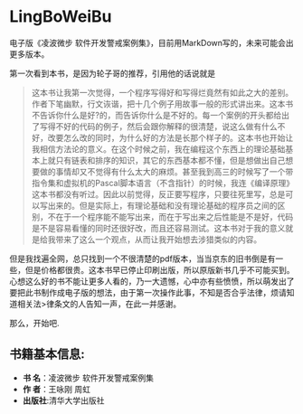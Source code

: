 # LingBoWeiBu
电子版《凌波微步 软件开发警戒案例集》，目前用MarkDown写的，未来可能会出更多版本。


第一次看到本书，是因为轮子哥的推荐，引用他的话说就是
>这本书让我第一次觉得，一个程序写得好和写得烂竟然有如此之大的差别。作者下笔幽默，行文诙谐，把十几个例子用故事一般的形式讲出来。这本书不告诉你什么是好?的，而告诉你什么是不好的。每一个案例的开头都给出了写得不好的代码的例子，然后会跟你解释的很清楚，说这么做有什么不好，改要怎么改的同时，为什么好的方法是长那个样子的。这本书也开始让我相信方法论的意义。在这个时候之前，我在编程这个东西上的理论基础基本上就只有链表和排序的知识，其它的东西基本都不懂，但是想做出自己想要做的事情却又不觉得有什么太大的麻烦。甚至我到高三的时候写了一个带指令集和虚拟机的Pascal脚本语言（不含指针）的时候，我连《编译原理》这本书都没有听过。因此以前觉得，反正要写程序，只要往死里写，总是可以写出来的。但是实际上，有理论基础和没有理论基础的程序员之间的区别，不在于一个程序能不能写出来，而在于写出来之后性能是不是好，代码是不是容易看懂的同时还很好改，而且还容易测试。这本书对于我的意义就是给我带来了这么一个观点，从而让我开始想去涉猎类似的内容。

但是我找遍全网，总只找到一个不很清楚的pdf版本，当当京东的旧书倒是有一些，但是价格都很贵。这本书早已停止印刷出版，所以原版新书几乎不可能买到。心想这么好的书不能让更多人看的，乃一大遗憾，心中亦有些愤愤，所以萌发出了要把此书制作成电子版的想法，由于第一次操作此事，不知是否合乎法律，烦请知道相关法>律条文的人告知一声，在此一并感谢。

那么，开始吧.


## 书籍基本信息:

- **书  名**：凌波微步 软件开发警戒案例集
- **作  者**：王咏刚 周虹
- **出版社**:清华大学出版社


